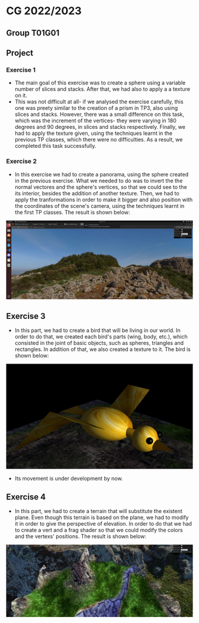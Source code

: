 # CG 2022/2023

## Group T01G01

## Project

### Exercise 1

- The main goal of this exercise was to create a sphere using a variable number of slices and stacks. After that, we had also to apply a a texture on it.
- This was not difficult at all- if we analysed the exercise carefully, this one was preety similar to the creation of a prism in TP3, also using slices and stacks. However, there was a small difference on this task, which was the increment of the vertices- they were varying in 180 degrees and 90 degrees, in slices and stacks respectively. Finally, we had to apply the texture given, using the techniques learnt in the previous TP classes, which there were no difficulties. As a result, we completed this task successfully.

### Exercise 2

- In this exercise we had to create a panorama, using the sphere created in the previous exercise. What we needed to do was to invert the the normal vectores and the sphere's vertices, so that we could see to the its interior, besides the addition of another texture. Then, we had to apply the tranformations in order to make it bigger and also position with the coordinates of the scene's camera, using the techniques learnt in the first TP classes. The result is shown below:

![Panorama 1](./screenshots/project-t01g01-1.png)


## Exercise 3

- In this part, we had to create a bird that will be living in our world. In order to do that, we created each bird's parts (wing, body, etc.), which consisted in the joint of basic objects, such as spheres, triangles and rectangles. In addition of that, we also created a texture to it. The bird is shown below:

![Bird](./screenshots/project-t01g01-2.png)

- Its movement is under development by now.

## Exercise 4

- In this part, we had to create a terrain that will substitute the existent plane. Even though this terrain is based on the plane, we had to modify it in order to give the perspective of elevation. In order to do that we had to create a vert and a frag shader so that we could modify the colors and the vertexs' positions. The result is shown below:

![Terrain](./screenshots/project-t01g01-3.png)
